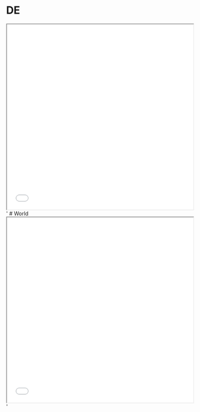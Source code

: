# DE
<iframe id="igraph" scrolling="no"  seamless="seamless" src="de-new.html" height="500" width="100%"></iframe>'
# World
<iframe id="igraph" scrolling="no"  seamless="seamless" src="world-new.html" height="500" width="100%"></iframe>'

